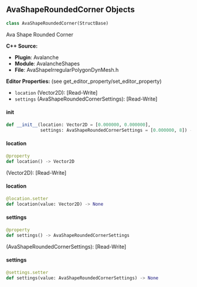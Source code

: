## AvaShapeRoundedCorner Objects

```python
class AvaShapeRoundedCorner(StructBase)
```

Ava Shape Rounded Corner

**C++ Source:**

- **Plugin**: Avalanche
- **Module**: AvalancheShapes
- **File**: AvaShapeIrregularPolygonDynMesh.h

**Editor Properties:** (see get_editor_property/set_editor_property)

- ``location`` (Vector2D):  [Read-Write]
- ``settings`` (AvaShapeRoundedCornerSettings):  [Read-Write]

<a id="unreal.AvaShapeRoundedCorner.__init__"></a>

#### __init__

```python
def __init__(location: Vector2D = [0.000000, 0.000000],
             settings: AvaShapeRoundedCornerSettings = [0.000000, 8]) -> None
```

<a id="unreal.AvaShapeRoundedCorner.location"></a>

#### location

```python
@property
def location() -> Vector2D
```

(Vector2D):  [Read-Write]

<a id="unreal.AvaShapeRoundedCorner.location"></a>

#### location

```python
@location.setter
def location(value: Vector2D) -> None
```

<a id="unreal.AvaShapeRoundedCorner.settings"></a>

#### settings

```python
@property
def settings() -> AvaShapeRoundedCornerSettings
```

(AvaShapeRoundedCornerSettings):  [Read-Write]

<a id="unreal.AvaShapeRoundedCorner.settings"></a>

#### settings

```python
@settings.setter
def settings(value: AvaShapeRoundedCornerSettings) -> None
```

<a id="unreal.AvaToolboxRoundedCorner"></a>